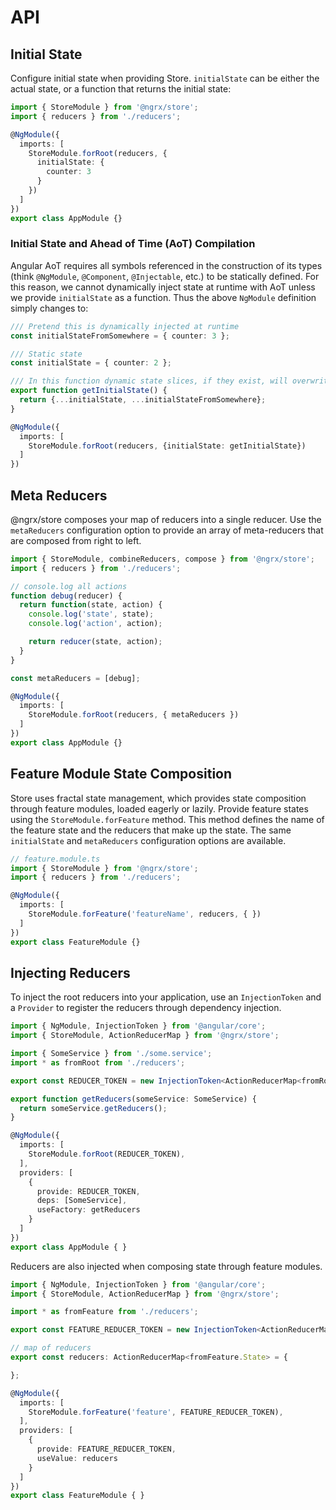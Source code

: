 # API

## Initial State

Configure initial state when providing Store. `initialState` can be either the actual state, or a function that returns the initial state:

```ts
import { StoreModule } from '@ngrx/store';
import { reducers } from './reducers';

@NgModule({
  imports: [
    StoreModule.forRoot(reducers, {
      initialState: {
        counter: 3
      }
    })
  ]
})
export class AppModule {}
```

### Initial State and Ahead of Time (AoT) Compilation

Angular AoT requires all symbols referenced in the construction of its types (think `@NgModule`, `@Component`, `@Injectable`, etc.) to be statically defined. For this reason, we cannot dynamically inject state at runtime with AoT unless we provide `initialState` as a function. Thus the above `NgModule` definition simply changes to:

```ts
/// Pretend this is dynamically injected at runtime
const initialStateFromSomewhere = { counter: 3 };

/// Static state
const initialState = { counter: 2 };

/// In this function dynamic state slices, if they exist, will overwrite static state at runtime.
export function getInitialState() {
  return {...initialState, ...initialStateFromSomewhere};
}

@NgModule({
  imports: [
    StoreModule.forRoot(reducers, {initialState: getInitialState})
  ]
})
```

## Meta Reducers

@ngrx/store composes your map of reducers into a single reducer. Use the `metaReducers`
configuration option to provide an array of meta-reducers that are composed from right to left.

```ts
import { StoreModule, combineReducers, compose } from '@ngrx/store';
import { reducers } from './reducers';

// console.log all actions
function debug(reducer) {
  return function(state, action) {
    console.log('state', state);
    console.log('action', action);

    return reducer(state, action);
  }
}

const metaReducers = [debug];

@NgModule({
  imports: [
    StoreModule.forRoot(reducers, { metaReducers })
  ]
})
export class AppModule {}
```

## Feature Module State Composition

Store uses fractal state management, which provides state composition through feature modules,
loaded eagerly or lazily. Provide feature states using the `StoreModule.forFeature` method. This
method defines the name of the feature state and the reducers that make up the state. The same `initialState`
and `metaReducers` configuration options are available.

```ts
// feature.module.ts
import { StoreModule } from '@ngrx/store';
import { reducers } from './reducers';

@NgModule({
  imports: [
    StoreModule.forFeature('featureName', reducers, { })
  ]
})
export class FeatureModule {}
```

## Injecting Reducers

To inject the root reducers into your application, use an `InjectionToken` and a `Provider` to register the reducers through dependency injection.

```ts
import { NgModule, InjectionToken } from '@angular/core';
import { StoreModule, ActionReducerMap } from '@ngrx/store';

import { SomeService } from './some.service';
import * as fromRoot from './reducers';

export const REDUCER_TOKEN = new InjectionToken<ActionReducerMap<fromRoot.State>>('Registered Reducers');

export function getReducers(someService: SomeService) {
  return someService.getReducers();
}

@NgModule({
  imports: [
    StoreModule.forRoot(REDUCER_TOKEN),
  ],
  providers: [
    {
      provide: REDUCER_TOKEN,
      deps: [SomeService],
      useFactory: getReducers
    }
  ]
})
export class AppModule { }
```

Reducers are also injected when composing state through feature modules.

```ts
import { NgModule, InjectionToken } from '@angular/core';
import { StoreModule, ActionReducerMap } from '@ngrx/store';

import * as fromFeature from './reducers';

export const FEATURE_REDUCER_TOKEN = new InjectionToken<ActionReducerMap<fromFeature.State>>('Feature Reducers');

// map of reducers
export const reducers: ActionReducerMap<fromFeature.State> = {

};

@NgModule({
  imports: [
    StoreModule.forFeature('feature', FEATURE_REDUCER_TOKEN),
  ],
  providers: [
    {
      provide: FEATURE_REDUCER_TOKEN,
      useValue: reducers
    }
  ]
})
export class FeatureModule { }
```
